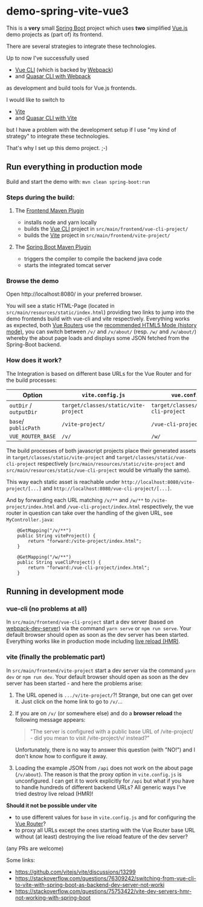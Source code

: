 # demo-spring-vite-vue3

This is a **very** small [Spring Boot](https://docs.spring.io/spring-boot/docs/current/reference/htmlsingle/) project
which uses **two** simplified [Vue.js](https://vuejs.org/) demo projects as (part of) its frontend.

There are several strategies to integrate these technologies.

Up to now I've successfully used

- [Vue CLI](https://cli.vuejs.org/) (which is backed by [Webpack](https://webpack.js.org/))
- and [Quasar CLI with Webpack](https://quasar.dev/quasar-cli-webpack/quasar-config-js)

as development and build tools for Vue.js frontends.

I would like to switch to

- [Vite](https://vitejs.dev/)
- and [Quasar CLI with Vite](https://quasar.dev/quasar-cli-vite/quasar-config-js)

but I have a problem with the development setup if I use "my kind of strategy" to integrate these technologies.

That's why I set up this demo project. ;-)

## Run everything in production mode

Build and start the demo with: `mvn clean spring-boot:run`

### Steps during the build:

1. The [Frontend Maven Plugin](https://github.com/eirslett/frontend-maven-plugin)

   - installs node and yarn locally
   - builds the [Vue CLI](https://cli.vuejs.org/) project in `src/main/frontend/vue-cli-project/`
   - builds the [Vite](https://vitejs.dev/) project in `src/main/frontend/vite-project/`

2. The [Spring Boot Maven Plugin](https://docs.spring.io/spring-boot/docs/current/maven-plugin/reference/htmlsingle)

   - triggers the compiler to compile the backend java code
   - starts the integrated tomcat server

### Browse the demo

Open http://localhost:8080/ in your preferred browser.

You will see a static HTML-Page (located in `src/main/resources/static/index.html`) providing two links to jump into the demo frontends build with vue-cli and vite respectively. Everything works as expected, both [Vue Routers](https://router.vuejs.org) use the [recommended HTML5 Mode (history mode)](https://router.vuejs.org/guide/essentials/history-mode.html#html5-mode), you can switch between `/v/` and `/v/about/` (resp. `/w/` and `/w/about/`) whereby the about page loads and displays some JSON fetched from the Spring-Boot backend.

### How does it work?

The Integration is based on different base URLs for the Vue Router and for the build processes:

| Option                 | `vite.config.js`                     | `vue.config.js`                         |
| ---------------------- | ------------------------------------ | --------------------------------------- |
| `outDir` / `outputDir` | `target/classes/static/vite-project` | `target/classes/static/vue-cli-project` |
| `base`/ `publicPath`   | `/vite-project/`                     | `/vue-cli-project/`                     |
| `VUE_ROUTER_BASE`      | `/v/`                                | `/w/`                                   |

The build processes of both javascript projects place their generated assets in `target/classes/static/vite-project` and `target/classes/static/vue-cli-project` respectively (`src/main/resources/static/vite-project` and `src/main/resources/static/vue-cli-project` would be virtually the same).

This way each static asset is reachable under `http://localhost:8080/vite-project/[...]` and `http://localhost:8080/vue-cli-project/[...]`.

And by forwarding each URL matching `/v/**` and `/w/**` to `/vite-project/index.html` and `/vue-cli-project/index.html` respectively, the vue router in question can take over the handling of the given URL, see `MyController.java`:

```
    @GetMapping("/v/**")
    public String viteProject() {
        return "forward:/vite-project/index.html";
    }

    @GetMapping("/w/**")
    public String vueCliProject() {
        return "forward:/vue-cli-project/index.html";
    }
```

## Running in development mode

### vue-cli (no problems at all)

In `src/main/frontend/vue-cli-project` start a dev server (based on [webpack-dev-server](https://github.com/webpack/webpack-dev-server)) via the command `yarn serve` or `npm run serve`. Your default browser should open as soon as the dev server has been started. Everything works like in production mode including [live reload (HMR)](https://webpack.js.org/configuration/dev-server/#devserverhot).

### vite (finally the problematic part)

In `src/main/frontend/vite-project` start a dev server via the command `yarn dev` or `npm run dev`. Your default browser should open as soon as the dev server has been started - and here the problems arise:

1. The URL opened is `.../v/ite-project/`?! Strange, but one can get over it. Just click on the home link to go to `/v/`...
2. If you are on `/v/` (or somewhere else) and do a **browser reload** the following message appears:

   > "The server is configured with a public base URL of /vite-project/ - did you mean to visit /vite-project/v/ instead?"

   Unfortunately, there is no way to answer this question (with "NO!") and I don't know how to configure it away.

3. Loading the example JSON from `/api` does not work on the about page (`/v/about`). The reason is that the proxy option in `vite.config.js` is unconfigured. I can get it to work explicitly for `/api` but what if you have to handle hundreds of different backend URLs? All generic ways I've tried destroy live reload (HMR)!

**Should it not be possible under vite**

- to use different values for `base` in `vite.config.js` and for configuring the [Vue Router](https://router.vuejs.org/api/#Functions-createWebHistory)?
- to proxy all URLs except the ones starting with the Vue Router base URL without (at least) destroying the live reload feature of the dev server?

(any PRs are welcome)

Some links:

* https://github.com/vitejs/vite/discussions/13299
* https://stackoverflow.com/questions/76309242/switching-from-vue-cli-to-vite-with-spring-boot-as-backend-dev-server-not-worki
* https://stackoverflow.com/questions/75753422/vite-dev-servers-hmr-not-working-with-spring-boot

